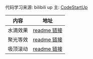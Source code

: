 代码学习来源: bilibili up 主: [CodeStartUp](https://space.bilibili.com/451368848?spm_id_from=333.788.b_765f7570696e666f.2)

| 内容     | 地址                                  |
| -------- | ------------------------------------- |
| 水滴效果 | [readme 链接](./1.水滴效果/readme.md) |
| 聚光等效 | [readme 链接](./2.聚光等效/readme.md) |
| 吸顶滚动 | [readme 链接](./3.吸顶滚动/readme.md) |
